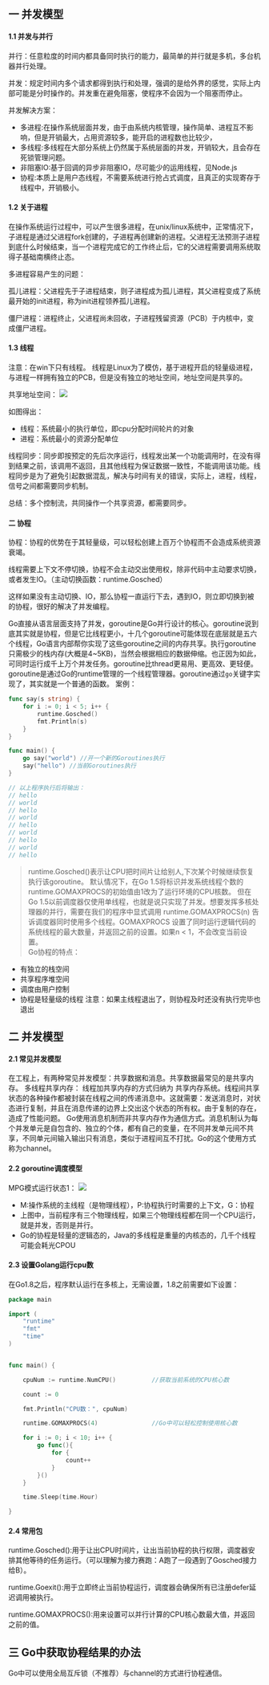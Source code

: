 ## 一 并发模型

#### 1.1 并发与并行

并行：任意粒度的时间内都具备同时执行的能力，最简单的并行就是多机，多台机器并行处理。  

并发：规定时间内多个请求都得到执行和处理，强调的是给外界的感觉，实际上内部可能是分时操作的。并发重在避免阻塞，使程序不会因为一个阻塞而停止。


并发解决方案：
- 多进程:在操作系统层面并发，由于由系统内核管理，操作简单、进程互不影响，但是开销最大，占用资源较多，能开启的进程数也比较少，
- 多线程:多线程在大部分系统上仍然属于系统层面的并发，开销较大，且会存在死锁管理问题。
- 非阻塞IO:基于回调的异步非阻塞IO，尽可能少的运用线程，见Node.js
- 协程:本质上是用户态线程，不需要系统进行抢占式调度，且真正的实现寄存于线程中，开销极小。

#### 1.2 关于进程

在操作系统运行过程中，可以产生很多进程，在unix/linux系统中，正常情况下，子进程是通过父进程fork创建的，子进程再创建新的进程。父进程无法预测子进程到底什么时候结束，当一个进程完成它的工作终止后，它的父进程需要调用系统取得子基础南横终止态。  

多进程容易产生的问题：  

孤儿进程：父进程先于子进程结束，则子进程成为孤儿进程，其父进程变成了系统最开始的init进程，称为init进程领养孤儿进程。  

僵尸进程：进程终止，父进程尚未回收，子进程残留资源（PCB）于内核中，变成僵尸进程。

#### 1.3 线程

注意：在win下只有线程。
线程是Linux为了模仿，基于进程开启的轻量级进程，与进程一样拥有独立的PCB，但是没有独立的地址空间，地址空间是共享的。  

共享地址空间：
![](/images/Golang/线程.png)

如图得出：
- 线程：系统最小的执行单位，即cpu分配时间轮片的对象
- 进程：系统最小的资源分配单位

线程同步：同步即按预定的先后次序运行，线程发出某一个功能调用时，在没有得到结果之前，该调用不返回，且其他线程为保证数据一致性，不能调用该功能。线程同步是为了避免引起数据混乱，解决与时间有关的错误，实际上，进程，线程，信号之间都需要同步机制。 

总结：多个控制流，共同操作一个共享资源，都需要同步。

#### 二 协程

协程：协程的优势在于其轻量级，可以轻松创建上百万个协程而不会造成系统资源衰竭。  

线程需要上下文不停切换，协程不会主动交出使用权，除非代码中主动要求切换，或者发生IO。（主动切换函数：runtime.Gosched）  

这样如果没有主动切换、IO，那么协程一直运行下去，遇到IO，则立即切换到被的协程，很好的解决了并发编程。  

Go直接从语言层面支持了并发，goroutine是Go并行设计的核心。goroutine说到底其实就是协程，但是它比线程更小，十几个goroutine可能体现在底层就是五六个线程，Go语言内部帮你实现了这些goroutine之间的内存共享。执行goroutine只需极少的栈内存(大概是4~5KB)，当然会根据相应的数据伸缩。也正因为如此，可同时运行成千上万个并发任务。goroutine比thread更易用、更高效、更轻便。goroutine是通过Go的runtime管理的一个线程管理器。goroutine通过`go`关键字实现了，其实就是一个普通的函数。
案例：
```Go
func say(s string) {
	for i := 0; i < 5; i++ {
		runtime.Gosched()
		fmt.Println(s)
	}
}

func main() {
	go say("world") //开一个新的Goroutines执行
	say("hello") //当前Goroutines执行
}

// 以上程序执行后将输出：
// hello
// world
// hello
// world
// hello
// world
// hello
// world
// hello

```
> runtime.Gosched()表示让CPU把时间片让给别人,下次某个时候继续恢复执行该goroutine。
> 默认情况下，在Go 1.5将标识并发系统线程个数的runtime.GOMAXPROCS的初始值由1改为了运行环境的CPU核数。
但在Go 1.5以前调度器仅使用单线程，也就是说只实现了并发。想要发挥多核处理器的并行，需要在我们的程序中显式调用 runtime.GOMAXPROCS(n) 告诉调度器同时使用多个线程。GOMAXPROCS 设置了同时运行逻辑代码的系统线程的最大数量，并返回之前的设置。如果n < 1，不会改变当前设置。  
Go协程的特点：
- 有独立的栈空间
- 共享程序堆空间
- 调度由用户控制
- 协程是轻量级的线程
注意：如果主线程退出了，则协程及时还没有执行完毕也退出  

## 二 并发模型  

#### 2.1 常见并发模型
 
在工程上，有两种常见并发模型：共享数据和消息。共享数据最常见的是共享内存。
多线程共享内存：
线程加共享内存的方式归纳为 共享内存系统。线程间共享状态的各种操作都被封装在线程之间的传递消息中。这就需要：发送消息时，对状态进行复制，并且在消息传递的边界上交出这个状态的所有权。由于复制的存在，造成了性能问题。
Go使用消息机制而非共享内存作为通信方式。消息机制认为每个并发单元是自包含的、独立的个体，都有自己的变量，在不同并发单元间不共享，不同单元间输入输出只有消息，类似于进程间互不打扰。Go的这个使用方式称为channel。

#### 2.2 goroutine调度模型

MPG模式运行状态1：
![](/images/Golang/并发-01.png)
- M:操作系统的主线程（是物理线程），P:协程执行时需要的上下文，G：协程
- 上图中，当前程序有三个物理线程，如果三个物理线程都在同一个CPU运行，就是并发，否则是并行。
- Go的协程是轻量的逻辑态的，Java的多线程是重量的内核态的，几千个线程可能会耗光CPOU

#### 2.3 设置Golang运行cpu数

在Go1.8之后，程序默认运行在多核上，无需设置，1.8之前需要如下设置：
```go
package main

import (
	"runtime"
	"fmt"
	"time"
)


func main() {

	cpuNum := runtime.NumCPU()			//获取当前系统的CPU核心数

	count := 0

	fmt.Println("CPU数：", cpuNum)

	runtime.GOMAXPROCS(4)				//Go中可以轻松控制使用核心数

	for i := 0; i < 10; i++ {
		go func(){
			for {
				count++
			}
		}()
	}

	time.Sleep(time.Hour)

}
```

#### 2.4 常用包

runtime.Gosched():用于让出CPU时间片，让出当前协程的执行权限，调度器安排其他等待的任务运行。（可以理解为接力赛跑：A跑了一段遇到了Gosched接力给B）。  

runtime.Goexit():用于立即终止当前协程运行，调度器会确保所有已注册defer延迟调用被执行。  

runtime.GOMAXPROCS():用来设置可以并行计算的CPU核心数最大值，并返回之前的值。

## 三 Go中获取协程结果的办法

Go中可以使用全局互斥锁（不推荐）与channel的方式进行协程通信。
